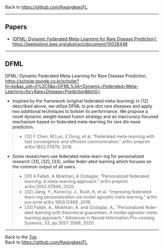 Back to https://github.com/Kwangkee/FL
***

## Papers 
- [[DFML: Dynamic Federated Meta-Learning for Rare Disease Prediction](https://github.com/Kwangkee/FL/blob/main/Personalization.md#dfml)], https://ieeexplore.ieee.org/abstract/document/10026448

***

## DFML
DFML: Dynamic Federated Meta-Learning for Rare Disease Prediction, https://scholar.google.co.kr/scholar?hl=ko&as_sdt=0%2C5&q=DFML%3A+Dynamic+Federated+Meta-Learning+for+Rare+Disease+Prediction&btnG=

- Inspired by the framework (original federated meta-learning) in [12] described above, we utilize DFML to pre-dict rare diseases and apply two additional techniques to bolster its performance. We propose a novel dynamic weight-based fusion strategy and an inaccuracy-focused mechanism based on federated meta-learning for rare dis-ease prediction.
>- [12] F Chen, M Luo, Z Dong, et al, “Federated meta-learning with fast convergence and efficient communication.” arXiv preprint arXiv:1802.07876, 2018.

- Some researchers use federated meta-learn-ing for personalized research [31], [32], [33], unlike feder-ated learning which focuses on the common output of all users.
>- [31] A Fallah, A Mokhtari, A Ozdaglar, “Personalized federated learning: A meta-learning approach.” arXiv preprint arXiv:2002.07948, 2020.
>- [32] Jiang, Y., Konečný, J., Rush, K, et al. "Improving federated learn-ing personalization via model agnostic meta learning." arXiv pre-print arXiv:1909.12488 ,2019.
>- [33] Fallah, A., Mokhtari, A. and Ozdaglar, A., “Personalized feder-ated learning with theoretical guarantees: A model-agnostic meta-learning approach.” Advances in Neural Information Pro-cessing Systems, 33, pp.3557-3568, 2020.

***
Back to the [Top](#papers)  
Back to https://github.com/Kwangkee/FL
